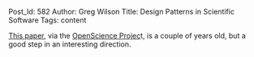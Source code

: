 Post_Id: 582
Author: Greg Wilson
Title: Design Patterns in Scientific Software
Tags: content

<p><a href="http://www.cse.nd.edu/Reports/2004/TR-2004-29.pdf">This paper</a>, via the <a href="http://www.openscience.org">OpenScience Projec</a>t, is a couple of years old, but a good step in an interesting direction.</p>
